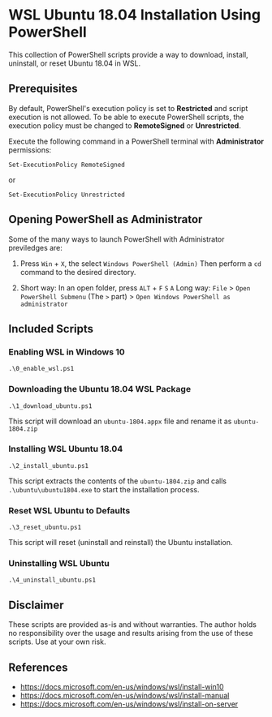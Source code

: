 # WSL Ubuntu 18.04 Installation Using PowerShell

This collection of PowerShell scripts provide a way to download, install,
uninstall, or reset Ubuntu 18.04 in WSL.


## Prerequisites

By default, PowerShell's execution policy is set to **Restricted** and script
execution is not allowed. To be able to execute PowerShell scripts, the
execution policy must be changed to **RemoteSigned** or **Unrestricted**.

Execute the following command in a PowerShell terminal with **Administrator**
permissions:

    Set-ExecutionPolicy RemoteSigned

or

    Set-ExecutionPolicy Unrestricted


## Opening PowerShell as Administrator

Some of the many ways to launch PowerShell with Administrator previledges are:

1. Press `Win` + `X`, the select `Windows PowerShell (Admin)`
   Then perform a `cd` command to the desired directory.

2. Short way: In an open folder, press `ALT` + `F` `S` `A`
   Long way: `File` > `Open PowerShell Submenu` (The `>` part) > `Open Windows PowerShell as administrator`



## Included Scripts

### Enabling WSL in Windows 10

    .\0_enable_wsl.ps1



### Downloading the Ubuntu 18.04 WSL Package

    .\1_download_ubuntu.ps1

This script will download an `ubuntu-1804.appx` file and rename it as `ubuntu-1804.zip`



### Installing WSL Ubuntu 18.04

    .\2_install_ubuntu.ps1

This script extracts the contents of the `ubuntu-1804.zip` and calls `.\ubuntu\ubuntu1804.exe` to start the installation process.



### Reset WSL Ubuntu to Defaults

    .\3_reset_ubuntu.ps1

This script will reset (uninstall and reinstall) the Ubuntu installation.




### Uninstalling WSL Ubuntu

    .\4_uninstall_ubuntu.ps1


## Disclaimer

These scripts are provided as-is and without warranties. The author holds no
responsibility over the usage and results arising from the use of these
scripts. Use at your own risk.


## References

 - https://docs.microsoft.com/en-us/windows/wsl/install-win10
 - https://docs.microsoft.com/en-us/windows/wsl/install-manual
 - https://docs.microsoft.com/en-us/windows/wsl/install-on-server
